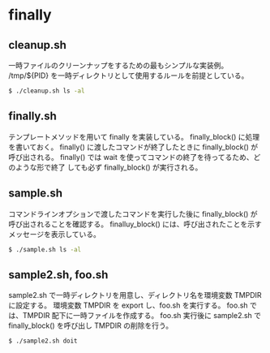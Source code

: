 # finally
## cleanup.sh
一時ファイルのクリーンナップをするための最もシンプルな実装例。
/tmp/${PID} を一時ディレクトリとして使用するルールを前提としている。
```bash
$ ./cleanup.sh ls -al
```

## finally.sh
テンプレートメソッドを用いて finally を実装している。
finally_block() に処理を書いておく。
finally() に渡したコマンドが終了したときに finally_block() が呼び出される。
finally() では wait を使ってコマンドの終了を待ってるため、どのような形で終了
しても必ず finally_block() が実行される。

## sample.sh
コマンドラインオプションで渡したコマンドを実行した後に finally_block() が
呼び出されることを確認する。
finalluy_block() には、呼び出されたことを示すメッセージを表示している。

```bash
$ ./sample.sh ls -al
```
    
## sample2.sh, foo.sh
sample2.sh で一時ディレクトリを用意し、ディレクトリ名を環境変数 TMPDIR に設定する。
環境変数 TMPDIR を export し、foo.sh を実行する。
foo.sh では、TMPDIR 配下に一時ファイルを作成する。
foo.sh 実行後に sample2.sh で finally_block() を呼び出し TMPDIR の削除を行う。

```bash
$ ./sample2.sh doit
```
